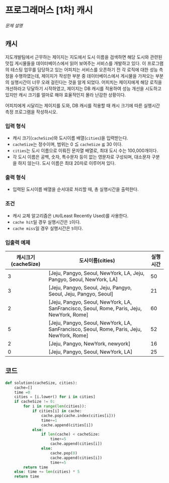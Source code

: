 # 프로그래머스 [1차] 캐시

###### 문제 설명

## 캐시

지도개발팀에서 근무하는 제이지는 지도에서 도시 이름을 검색하면 해당 도시와 관련된 맛집 게시물들을 데이터베이스에서 읽어 보여주는 서비스를 개발하고 있다.
이 프로그램의 테스팅 업무를 담당하고 있는 어피치는 서비스를 오픈하기 전 각 로직에 대한 성능 측정을 수행하였는데, 제이지가 작성한 부분 중 데이터베이스에서 게시물을 가져오는 부분의 실행시간이 너무 오래 걸린다는 것을 알게 되었다.
어피치는 제이지에게 해당 로직을 개선하라고 닦달하기 시작하였고, 제이지는 DB 캐시를 적용하여 성능 개선을 시도하고 있지만 캐시 크기를 얼마로 해야 효율적인지 몰라 난감한 상황이다.

어피치에게 시달리는 제이지를 도와, DB 캐시를 적용할 때 캐시 크기에 따른 실행시간 측정 프로그램을 작성하시오.

### 입력 형식

- 캐시 크기(`cacheSize`)와 도시이름 배열(`cities`)을 입력받는다.
- `cacheSize`는 정수이며, 범위는 0 ≦ `cacheSize` ≦ 30 이다.
- `cities`는 도시 이름으로 이뤄진 문자열 배열로, 최대 도시 수는 100,000개이다.
- 각 도시 이름은 공백, 숫자, 특수문자 등이 없는 영문자로 구성되며, 대소문자 구분을 하지 않는다. 도시 이름은 최대 20자로 이루어져 있다.

### 출력 형식

- 입력된 도시이름 배열을 순서대로 처리할 때, 총 실행시간을 출력한다.

### 조건

- 캐시 교체 알고리즘은 `LRU`(Least Recently Used)를 사용한다.
- `cache hit`일 경우 실행시간은 `1`이다.
- `cache miss`일 경우 실행시간은 `5`이다.

### 입출력 예제

| 캐시크기(cacheSize) | 도시이름(cities)                                             | 실행시간 |
| ------------------- | ------------------------------------------------------------ | -------- |
| 3                   | [Jeju, Pangyo, Seoul, NewYork, LA, Jeju, Pangyo, Seoul, NewYork, LA] | 50       |
| 3                   | [Jeju, Pangyo, Seoul, Jeju, Pangyo, Seoul, Jeju, Pangyo, Seoul] | 21       |
| 2                   | [Jeju, Pangyo, Seoul, NewYork, LA, SanFrancisco, Seoul, Rome, Paris, Jeju, NewYork, Rome] | 60       |
| 5                   | [Jeju, Pangyo, Seoul, NewYork, LA, SanFrancisco, Seoul, Rome, Paris, Jeju, NewYork, Rome] | 52       |
| 2                   | [Jeju, Pangyo, NewYork, newyork]                             | 16       |
| 0                   | [Jeju, Pangyo, Seoul, NewYork, LA]                           | 25       |

## 코드

```python
def solution(cacheSize, cities):
    cache=[]
    time =0
    cities = [i.lower() for i in cities]
    if cacheSize != 0:
        for i in range(len(cities)):
            if cities[i] in cache:
                cache.pop(cache.index(cities[i]))
                time+=1
                cache.append(cities[i])
            else:
                if len(cache) < cacheSize:
                    time+=5       
                    cache.append(cities[i])
                else:
                    cache.pop(0)
                    cache.append(cities[i])
                    time+=5
        return time
    else: time += len(cities) * 5
    return time
```

